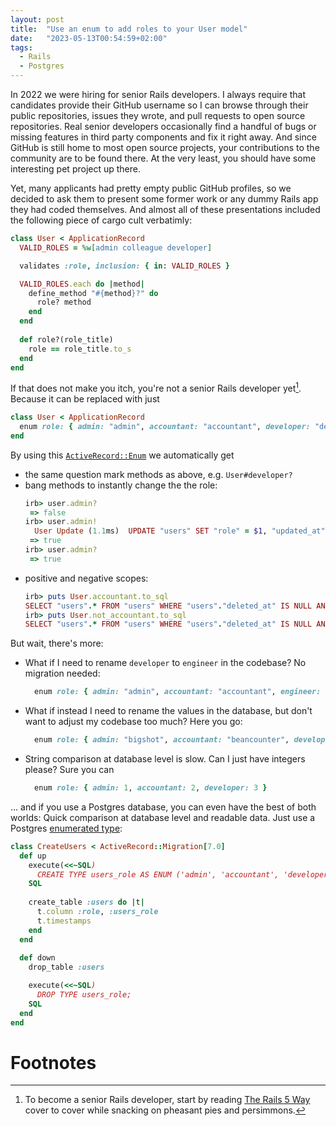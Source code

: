 ```yaml
---
layout: post
title:  "Use an enum to add roles to your User model"
date:   "2023-05-13T00:54:59+02:00"
tags:
  - Rails
  - Postgres
---
```


In 2022 we were hiring for senior Rails developers. I always require that candidates provide their GitHub username
so I can browse through their public repositories, issues they wrote, and pull requests to open source repositories.
Real senior developers occasionally find a handful of bugs or missing features in third party components and fix it right away.
And since GitHub is still home to most open source projects, your contributions to the community are to be found there.
At the very least, you should have some interesting pet project up there.

Yet, many applicants had pretty empty public GitHub profiles, so we decided to ask them to present some former
work or any dummy Rails app they had coded themselves. And almost all of these presentations included the following
piece of cargo cult verbatimly:

```ruby
class User < ApplicationRecord
  VALID_ROLES = %w[admin colleague developer]

  validates :role, inclusion: { in: VALID_ROLES } 

  VALID_ROLES.each do |method|
    define_method "#{method}?" do
      role? method
    end
  end
  
  def role?(role_title)
    role == role_title.to_s
  end
end
```

If that does not make you itch, you're not a senior Rails developer yet[^RailsWay]. Because it can be replaced with just

```ruby
class User < ApplicationRecord
  enum role: { admin: "admin", accountant: "accountant", developer: "developer" }
end
```

By using this [`ActiveRecord::Enum`](https://api.rubyonrails.org/classes/ActiveRecord/Enum.html) we automatically get

- the same question mark methods as above, e.g. `User#developer?`
- bang methods to instantly change the the role:
  ```ruby
  irb> user.admin?
   => false
  irb> user.admin!
    User Update (1.1ms)  UPDATE "users" SET "role" = $1, "updated_at" = $2 WHERE "users"."id" = $3  [["role", "admin"], ["updated_at", "2023-05-12 22:25:20.335275"], ["id", "42"]]
   => true                                                                            
  irb> user.admin?
   => true
  ```
- positive and negative scopes:
  ```ruby
  irb> puts User.accountant.to_sql
  SELECT "users".* FROM "users" WHERE "users"."deleted_at" IS NULL AND "users"."role" = 'accountant'
  irb> puts User.not_accountant.to_sql
  SELECT "users".* FROM "users" WHERE "users"."deleted_at" IS NULL AND "users"."role" != 'accountant'
  ```

But wait, there's more:

- What if I need to rename `developer` to `engineer` in the codebase? No migration needed:
  ```ruby
    enum role: { admin: "admin", accountant: "accountant", engineer: "developer" }
  ```
- What if instead I need to rename the values in the database, but don't want to adjust my codebase too much? Here you go:
  ```ruby
    enum role: { admin: "bigshot", accountant: "beancounter", developer: "engineer" }
  ```
- String comparison at database level is slow. Can I just have integers please? Sure you can
  ```ruby
    enum role: { admin: 1, accountant: 2, developer: 3 }
  ```

... and if you use a Postgres database, you can even have the best of both worlds:
Quick comparison at database level and readable data. Just use a Postgres [enumerated type](https://www.postgresql.org/docs/current/datatype-enum.html):

```ruby
class CreateUsers < ActiveRecord::Migration[7.0]
  def up
    execute(<<~SQL)
      CREATE TYPE users_role AS ENUM ('admin', 'accountant', 'developer');
    SQL
    
    create_table :users do |t|
      t.column :role, :users_role
      t.timestamps
    end
  end
  
  def down
    drop_table :users

    execute(<<~SQL)
      DROP TYPE users_role;
    SQL
  end
end
```

# Footnotes

[^RailsWay]: To become a senior Rails developer, start by reading [The Rails 5 Way](https://www.oreilly.com/library/view/the-rails-5/9780134657691/) cover to cover while snacking on pheasant pies and persimmons.
